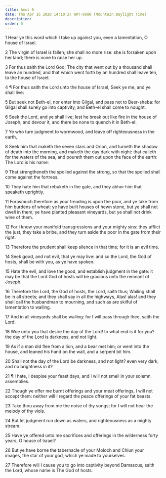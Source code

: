 ```yaml
---
title: Amos 5
date: Thu Apr 16 2020 14:10:27 GMT-0600 (Mountain Daylight Time)
description: 
order: 5
---
```


<p>
  1 Hear ye this word which I take up against you, even a lamentation, O house
  of Israel.
</p>
<p>
  2 The virgin of Israel is fallen; she shall no more rise: she is forsaken upon
  her land; there is none to raise her up.
</p>
<p>
  3 For thus saith the Lord God; The city that went out by a thousand shall
  leave an hundred, and that which went forth by an hundred shall leave ten, to
  the house of Israel.
</p>
<p>
  4 &#xB6; For thus saith the Lord unto the house of Israel, Seek ye me, and ye
  shall live:
</p>
<p>
  5 But seek not Beth-el, nor enter into Gilgal, and pass not to Beer-sheba: for
  Gilgal shall surely go into captivity, and Beth-el shall come to nought.
</p>
<p>
  6 Seek the Lord, and ye shall live; lest he break out like fire in the house
  of Joseph, and devour it, and there be none to quench it in Beth-el.
</p>
<p>
  7 Ye who turn judgment to wormwood, and leave off righteousness in the earth,
</p>
<p>
  8 Seek him that maketh the seven stars and Orion, and turneth the shadow of
  death into the morning, and maketh the day dark with night: that calleth for
  the waters of the sea, and poureth them out upon the face of the earth: The
  Lord is his name:
</p>
<p>
  9 That strengtheneth the spoiled against the strong, so that the spoiled shall
  come against the fortress.
</p>
<p>
  10 They hate him that rebuketh in the gate, and they abhor him that speaketh
  uprightly.
</p>
<p>
  11 Forasmuch therefore as your treading is upon the poor, and ye take from him
  burdens of wheat: ye have built houses of hewn stone, but ye shall not dwell
  in them; ye have planted pleasant vineyards, but ye shall not drink wine of
  them.
</p>
<p>
  12 For I know your manifold transgressions and your mighty sins: they afflict
  the just, they take a bribe, and they turn aside the poor in the gate from
  their right.
</p>
<p>
  13 Therefore the prudent shall keep silence in that time; for it is an evil
  time.
</p>
<p>
  14 Seek good, and not evil, that ye may live: and so the Lord, the God of
  hosts, shall be with you, as ye have spoken.
</p>
<p>
  15 Hate the evil, and love the good, and establish judgment in the gate: it
  may be that the Lord God of hosts will be gracious unto the remnant of Joseph.
</p>
<p>
  16 Therefore the Lord, the God of hosts, the Lord, saith thus; Wailing shall
  be in all streets; and they shall say in all the highways, Alas! alas! and
  they shall call the husbandman to mourning, and such as are skilful of
  lamentation to wailing.
</p>
<p>
  17 And in all vineyards shall be wailing: for I will pass through thee, saith
  the Lord.
</p>
<p>
  18 Woe unto you that desire the day of the Lord! to what end is it for you?
  the day of the Lord is darkness, and not light.
</p>
<p>
  19 As if a man did flee from a lion, and a bear met him; or went into the
  house, and leaned his hand on the wall, and a serpent bit him.
</p>
<p>
  20 Shall not the day of the Lord be darkness, and not light? even very dark,
  and no brightness in it?
</p>
<p>
  21 &#xB6; I hate, I despise your feast days, and I will not smell in your
  solemn assemblies.
</p>
<p>
  22 Though ye offer me burnt offerings and your meat offerings, I will not
  accept them: neither will I regard the peace offerings of your fat beasts.
</p>
<p>
  23 Take thou away from me the noise of thy songs; for I will not hear the
  melody of thy viols.
</p>
<p>
  24 But let judgment run down as waters, and righteousness as a mighty stream.
</p>
<p>
  25 Have ye offered unto me sacrifices and offerings in the wilderness forty
  years, O house of Israel?
</p>
<p>
  26 But ye have borne the tabernacle of your Moloch and Chiun your images, the
  star of your god, which ye made to yourselves.
</p>
<p>
  27 Therefore will I cause you to go into captivity beyond Damascus, saith the
  Lord, whose name is The God of hosts.
</p>
